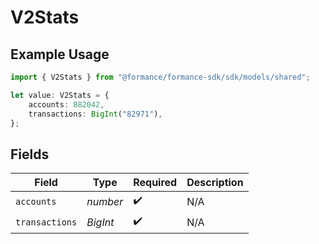 # V2Stats

## Example Usage

```typescript
import { V2Stats } from "@formance/formance-sdk/sdk/models/shared";

let value: V2Stats = {
    accounts: 882042,
    transactions: BigInt("82971"),
};
```

## Fields

| Field              | Type               | Required           | Description        |
| ------------------ | ------------------ | ------------------ | ------------------ |
| `accounts`         | *number*           | :heavy_check_mark: | N/A                |
| `transactions`     | *BigInt*           | :heavy_check_mark: | N/A                |